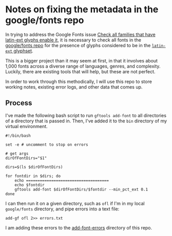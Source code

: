 # Notes on fixing the metadata in the google/fonts repo

In trying to address the Google Fonts issue [Check all families that have latin-ext glyphs enable it](https://github.com/google/fonts/issues/187), it is necessary to check all fonts in the [google/fonts repo](https://github.com/google/fonts) for the presence of glyphs considered to be in the [`latin-ext` glyphset](https://github.com/googlefonts/gftools/blob/master/Lib/gftools/encodings/latin-ext_unique-glyphs.nam). 

This is a bigger project than it may seem at first, in that it involves about 1,000 fonts across a diverse range of languages, genres, and complexity. Luckily, there are existing tools that will help, but these are not perfect.

In order to work through this methodically, I will use this repo to store working notes, existing error logs, and other data that comes up.

## Process

I've made the following bash script to run `gftools add-font` to all directories of a directory that is passed in. Then, I've added it to the `bin` directory of my virtual environment.

```
#!/bin/bash

set -e # uncomment to stop on errors

# get args
dirOfFontDirs="$1"

dirs=$(ls $dirOfFontDirs)

for fontdir in $dirs; do
    echo ====================================
    echo $fontdir
    gftools add-font $dirOfFontDirs/$fontdir --min_pct_ext 0.1
done
```

I can then run it on a given directory, such as `ofl` if I'm in my local `google/fonts` directory, and pipe errors into a text file:

```
add-gf ofl 2>> errors.txt
```

I am adding these errors to the [add-font-errors](/add-font-errors) directory of this repo.